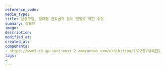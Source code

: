 ```yaml
---
reference_code:
media_type:
title: 성경구절, 정대협 전화번호 등이 친필로 적힌 수첩
summary: 강묘란
image:
description:
modified_at:
created_at:
components:
- https://wwm3.s3.ap-northeast-2.amazonaws.com/exhibition/(3)2층/생애관1/자료/LHS_6996.jpg
tags:
-
---
```

